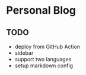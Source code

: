 # Personal Blog

## TODO
- deploy from GitHub Action
- sidebar
- support two languages
- setup markdown config